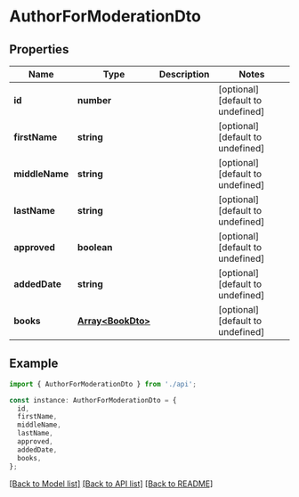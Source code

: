 # AuthorForModerationDto

## Properties

| Name           | Type                                   | Description | Notes                             |
| -------------- | -------------------------------------- | ----------- | --------------------------------- |
| **id**         | **number**                             |             | [optional] [default to undefined] |
| **firstName**  | **string**                             |             | [optional] [default to undefined] |
| **middleName** | **string**                             |             | [optional] [default to undefined] |
| **lastName**   | **string**                             |             | [optional] [default to undefined] |
| **approved**   | **boolean**                            |             | [optional] [default to undefined] |
| **addedDate**  | **string**                             |             | [optional] [default to undefined] |
| **books**      | [**Array&lt;BookDto&gt;**](BookDto.md) |             | [optional] [default to undefined] |

## Example

```typescript
import { AuthorForModerationDto } from './api';

const instance: AuthorForModerationDto = {
  id,
  firstName,
  middleName,
  lastName,
  approved,
  addedDate,
  books,
};
```

[[Back to Model list]](../README.md#documentation-for-models) [[Back to API list]](../README.md#documentation-for-api-endpoints) [[Back to README]](../README.md)
